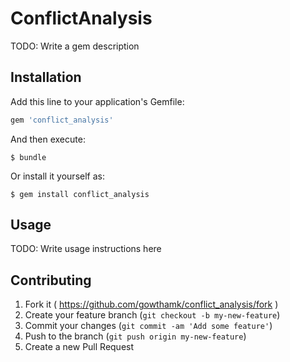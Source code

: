# ConflictAnalysis

TODO: Write a gem description

## Installation

Add this line to your application's Gemfile:

```ruby
gem 'conflict_analysis'
```

And then execute:

    $ bundle

Or install it yourself as:

    $ gem install conflict_analysis

## Usage

TODO: Write usage instructions here

## Contributing

1. Fork it ( https://github.com/gowthamk/conflict_analysis/fork )
2. Create your feature branch (`git checkout -b my-new-feature`)
3. Commit your changes (`git commit -am 'Add some feature'`)
4. Push to the branch (`git push origin my-new-feature`)
5. Create a new Pull Request
